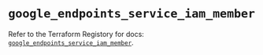 # `google_endpoints_service_iam_member`

Refer to the Terraform Registory for docs: [`google_endpoints_service_iam_member`](https://www.terraform.io/docs/providers/google/r/endpoints_service_iam_member).
